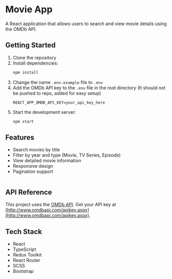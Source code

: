 # Movie App

A React application that allows users to search and view movie details using the OMDb API.

## Getting Started

1. Clone the repository
2. Install dependencies:
   ```bash
   npm install
   ```
3. Change the name `.env.example` file to `.env`
4. Add the OMDb API key to the `.env` file in the root directory (It should not be pushed to repo, added for easy setup)
   ```
   REACT_APP_OMDB_API_KEY=your_api_key_here
   ```
5. Start the development server:
   ```bash
   npm start

## Features

- Search movies by title
- Filter by year and type (Movie, TV Series, Episode)
- View detailed movie information
- Responsive design
- Pagination support
   ```

## API Reference

This project uses the [OMDb API](http://www.omdbapi.com/). Get your API key at [http://www.omdbapi.com/apikey.aspx](http://www.omdbapi.com/apikey.aspx).

## Tech Stack

- React
- TypeScript
- Redux Toolkit
- React Router
- SCSS
- Bootstrap